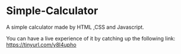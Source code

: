 # Simple-Calculator
A simple calculator made by HTML ,CSS and Javascript.

You can have a live experience of it by catching up the following link:
https://tinyurl.com/y8l4upho
